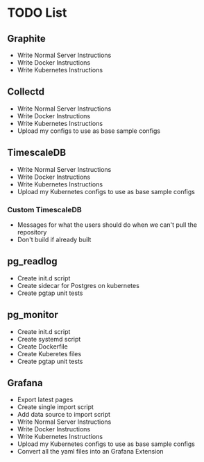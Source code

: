 # TODO List

## Graphite

* Write Normal Server Instructions
* Write Docker Instructions
* Write Kubernetes Instructions

## Collectd

* Write Normal Server Instructions
* Write Docker Instructions
* Write Kubernetes Instructions
* Upload my configs to use as base sample configs

## TimescaleDB

* Write Normal Server Instructions
* Write Docker Instructions
* Write Kubernetes Instructions
* Upload my Kubernetes configs to use as base sample configs

### Custom TimescaleDB

* Messages for what the users should do when we can't pull the repository
* Don't build if already built

## pg_readlog

* Create init.d script
* Create sidecar for Postgres on kubernetes
* Create pgtap unit tests

## pg_monitor

* Create init.d script
* Create systemd script
* Create Dockerfile
* Create Kuberetes files
* Create pgtap unit tests

## Grafana

* Export latest pages
* Create single import script
* Add data source to import script
* Write Normal Server Instructions
* Write Docker Instructions
* Write Kubernetes Instructions
* Upload my Kubernetes configs to use as base sample configs
* Convert all the yaml files into an Grafana Extension
